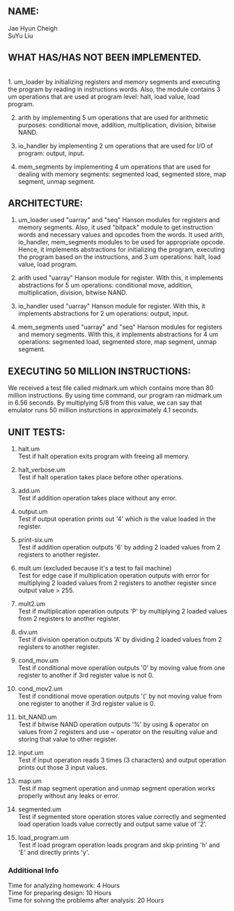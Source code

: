 ## NAME:<br/>
Jae Hyun Cheigh<br/>
SuYu Liu

## WHAT HAS/HAS NOT BEEN IMPLEMENTED.

<br/>
1. um_loader by initializing registers and memory segments and executing
the program by reading in instructions words. Also, the module contains
3 um operations that are used at program level: halt, load value, load
program. <br/>

2. arith by implementing 5 um operations that are used for arithmetic
purposes: conditional move, addition, multiplication, division,
bitwise NAND. <br/>

3. io_handler by implementing 2 um operations that are used for I/O
of program: output, input. <br/>

4. mem_segments by implementing 4 um operations that are used for
dealing with memory segments: segmented load, segmented store,
map segment, unmap segment. <br/>

## ARCHITECTURE:

1. um_loader used "uarray" and "seq" Hanson modules for registers and
memory segments. Also, it used "bitpack" module to get instruction words
and necessary values and opcodes from the words. It used arith, io_handler,
mem_segments modules to be used for appropriate opcode. Hence, it implements
abstractions for initializing the program, executing the program based on
the instructions, and 3 um operations: halt, load value, load program. <br/>

2. arith used "uarray" Hanson module for register. With this, it implements
abstractions for 5 um operations: conditional move, addition, multiplication,
division, bitwise NAND. <br/>

3. io_handler used "uarray" Hanson module for register. With this, it
implements abstractions for 2 um operations: output, input. <br/>

4. mem_segments used "uarray" and "seq" Hanson modules for registers and
memory segments. With this, it implements abstractions for 4 um 
operations: segmented load, segmented store, map segment, unmap segment. <br/>

## EXECUTING 50 MILLION INSTRUCTIONS:

We received a test file called midmark.um which contains more than 80 million
instructions. By using time command, our program ran midmark.um in
6.56 seconds. By multiplying 5/8 from this value, we can say that 
emulator runs 50 million insturctions in approximately 4.1 seconds.

## UNIT TESTS:

1. halt.um <br/>
Test if halt operation exits program with freeing all memory.

2. halt_verbose.um <br/>
Test if halt operation takes place before other operations.

3. add.um <br/>
Test if addition operation takes place without any error.

4. output.um <br/>
Test if output operation prints out '4' which is the value
loaded in the register.

5. print-six.um <br/>
Test if addition operation outputs '6' by adding 2 loaded values
from 2 registers to another register.

6. mult.um (excluded because it's a test to fail machine) <br/>
Test for edge case if multiplication operation outputs with error for
multiplying 2 loaded values from 2 registers to another register since
output value > 255.

7. mult2.um <br/>
Test if multiplication operation outputs 'P' by multiplying 2 loaded
values from 2 registers to another register.

8. div.um <br/>
Test if division operation outputs 'A' by dividing 2 loaded values
from 2 registers to another register.

9. cond_mov.um <br/>
Test if conditional move operation outputs '0' by moving value from
one register to another if 3rd register value is not 0.

10. cond_mov2.um <br/>
Test if conditional move operation outputs '(' by not moving value
from one register to another if 3rd register value is 0.

11. bit_NAND.um <br/>
Test if bitwise NAND operation outputs '%' by using & operator on
values from 2 registers and use ~ operator on the resulting value 
and storing that value to other register.

12. input.um <br/>
Test if input operation reads 3 times (3 characters) and output
operation prints out those 3 input values.

13. map.um <br/>
Test if map segment operation and unmap segment operation 
works properly without any leaks or error.

14. segmented.um <br/>
Test if segmented store operation stores value correctly and
segmented load operation loads value correctly and output
same value of '2'. 

15. load_program.um <br/>
Test if load program operation loads program and skip printing
'h' and 'E' and directly prints 'y'.

### Additional Info

Time for analyzing homework: 4 Hours <br/>
Time for preparing design: 10 Hours <br/>
Time for solving the problems after analysis: 20 Hours
